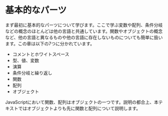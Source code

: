 # 基本的なパーツ
まず最初に基本的なパーツについて学びます。ここで学ぶ変数や配列、条件分岐などの概念のほとんどは他の言語と共通しています。関数やオブジェクトの概念など、他の言語と異なるものや他の言語に存在しないものについても簡単に扱います。この章は以下の7つに分かれています。

* コメントとホワイトスペース
* 型、値、変数
* 演算
* 条件分岐と繰り返し
* 関数
* 配列
* オブジェクト

JavaScriptにおいて関数、配列はオブジェクトの一つです。説明の都合上、本テキストではオブジェクトよりも先に関数と配列について説明します。
